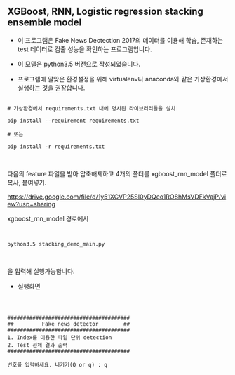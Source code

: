 ## XGBoost, RNN, Logistic regression stacking ensemble model

- 이 프로그램은 Fake News Dectection 2017의 데이터를 이용해 학습, 존재하는 test 데이터로 검출 성능을 확인하는 프로그램입니다.

- 이 모델은 python3.5 버전으로 작성되었습니다.

- 프로그램에 알맞은 환경설정을 위해 virtualenv나 anaconda와 같은 가상환경에서 실행하는 것을 권장합니다.

<pre>
<code>
# 가상환경에서 requirements.txt 내에 명시된 라이브러리들을 설치

pip install --requirement requirements.txt

# 또는

pip install -r requirements.txt

</code>
</pre>

다음의 feature 파일을 받아 압축해제하고 4개의 폴더를 xgboost_rnn_model 폴더로 복사, 붙여넣기.

https://drive.google.com/file/d/1y51XCVP25SI0yDQeo1RO8hMsVDFkVajP/view?usp=sharing

xgboost_rnn_model 경로에서
<pre>
<code>

python3.5 stacking_demo_main.py

</code>
</pre>
을 입력해 실행가능합니다.

- 실행화면
<pre>
<code>


#######################################
##         Fake news detector        ##
#######################################
1. Index를 이용한 파일 단위 detection
2. Test 전체 결과 출력
#######################################

번호를 입력하세요. 나가기(Q or q) : q

</code>
</pre>
